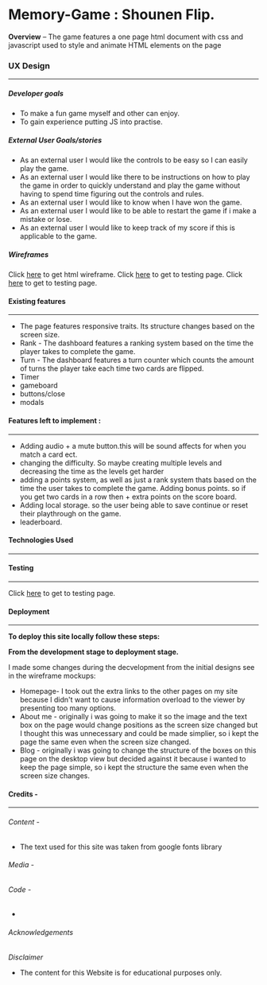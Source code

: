 # Memory-Game : Shounen Flip.  
**Overview** – The game features a one page html document with css and javascript used to style and animate HTML elements on the page 


### UX Design
***
##### Developer goals
 
* To make a fun game myself and other can enjoy. 
* To gain experience putting JS into practise. 

##### External User Goals/stories 
* As an external user I would like the controls to be easy so I can easily play the game. 
*  As an external user I would like there to be instructions on how to play the game in order to quickly understand and play the game without having to spend time figuring out the controls and rules.
* As an external user I would like to know when I have won the game. 
* As an external user I would like to be able to restart the game if i make a mistake or lose. 
* As an external user I would like to keep track of my score if this is applicable to the game. 




##### Wireframes 
Click [here]() to get html wireframe. 
Click [here]() to get to testing page. 
Click [here]() to get to testing page. 




#### Existing features
***
* The page features responsive traits. Its structure changes based on the screen size. 
* Rank - The dashboard features a ranking system based on the time the player takes to complete the game. 
* Turn - The dashboard features a turn counter which counts the amount of turns the player take each time two cards are flipped. 
* Timer
* gameboard 
* buttons/close
* modals 

#### Features left to implement :
***
* Adding audio + a mute button.this will be sound affects for when you match a card ect.
* changing the difficulty. So maybe creating multiple levels and decreasing the time as the levels get harder 
* adding a points system, as well as just a rank system thats based on the time the user takes to complete the game. Adding bonus points. so if you get two cards in a row then + extra points on the score board. 
* Adding local storage. so the user being able to save continue or reset their playthrough on the game. 
* leaderboard.

####  Technologies Used
***



#### Testing 
***

Click [here]() to get to testing page. 

#### Deployment
***



**To deploy this site locally follow these steps:**




 **From the development stage to deployment stage.**
 
 I made some  changes during the decvelopment from the initial designs see in the wireframe mockups:
 * Homepage- I took out the extra links to the other pages on my site because I didn't want to cause information overload to the viewer by presenting too many options.
 * About me - originally i was going to make it so the image and the text box on the page would change positions as the screen size changed but I thought this was unnecessary and could be made simplier, so i kept the page the same even when the screen size changed. 
 * Blog - originally i was going to change the structure of the boxes on this page on the desktop view but decided against it because i wanted to keep the page simple, so i kept the structure the same even when the screen size changes.
 

#### Credits -
***

###### Content -
* The text used for this site was taken from google fonts library 

###### Media -
 

###### Code - 
*

###### Acknowledgements


*Disclaimer*
* The content for this Website is for educational purposes only.